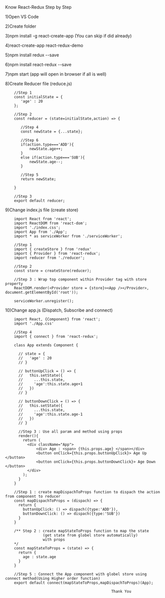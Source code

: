 Know React-Redux Step by Step

1)Open VS Code

2)Create folder

3)npm install -g react-create-app (You can skip if did already)

4)react-create-app react-redux-demo

5)npm install redux --save 

6)npm install react-redux --save 

7)npm start (app will open in browser if all is well)

8)Create Reducer file (reduce.js) 
		
		//Step 1
		const initialState = {
		   'age' : 20
		};

		//Step 2
		const reducer = (state=initialState,action) => {

		   //Step 4
		   const newState = {...state};

		   //Step 6
		   if(action.type==='ADD'){
			   newState.age++;
		   }
		   else if(action.type==='SUB'){
			   newState.age--;
		   }

		   //Step 5
		   return newState;

		}

		//Step 3
		export default reducer;



9)Change index.js file (create store)
		
		import React from 'react';
		import ReactDOM from 'react-dom';
		import './index.css';
		import App from './App';
		import * as serviceWorker from './serviceWorker';

		//Step 1
		import { createStore } from 'redux'
		import { Provider } from 'react-redux';
		import reducer from './reducer';

		//Step 2
		const store = createStore(reducer);

		//Step 3 : Wrap top component within Provider tag with store property
		ReactDOM.render(<Provider store = {store}><App /></Provider>, document.getElementById('root'));

		serviceWorker.unregister();

10)Change app.js (Dispatch, Subscribe and connect)
		
		import React, {Component} from 'react';
		import './App.css'

		//Step 4
		import { connect } from 'react-redux';

		class App extends Component {

		  // state = {
		  //   'age' : 20
		  // }

		  // buttonUpClick = () => {
		  //   this.setState({
		  //     ...this.state,
		  //     'age':this.state.age+1
		  //   })
		  // }

		  // buttonDownClick = () => {
		  //   this.setState({
		  //     ...this.state,
		  //     'age':this.state.age-1
		  //   })
		  // }

		  //Step 3 : Use all param and method using props
		  render(){
			return (
			  <div className="App">
				  <div> Age : <span> {this.props.age} </span></div>
				  <button onClick={this.props.buttonUpClick}> Age Up </button>
				  <button onClick={this.props.buttonDownClick}> Age Down </button>
			  </div>
			);
		  }
		}

		//Step 1 : create mapDispachToProps function to dispach the action from component to reducer
		const mapDispachToProps = (dispach) => {
		  return {
			buttonUpClick: () => dispach({type:'ADD'}),
			buttonDownClick: () => dispach({type:'SUB'})
		  }
		}

		/** Step 2 : create mapStateToProps function to map the state 
					 (get state from globel store automatically)
					 with props
		*/
		const mapStateToProps = (state) => {
		  return {
			age : state.age
		  }
		}

		//Step 5 : Connect the App component with globel store using connect method(Using Higher order function)
		export default connect(mapStateToProps,mapDispachToProps)(App);

													Thank You
